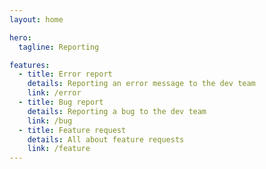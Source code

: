 ```yaml
---
layout: home

hero:
  tagline: Reporting

features:
  - title: Error report
    details: Reporting an error message to the dev team
    link: /error
  - title: Bug report
    details: Reporting a bug to the dev team
    link: /bug
  - title: Feature request
    details: All about feature requests
    link: /feature
---
```

